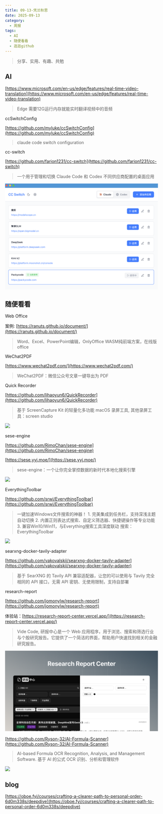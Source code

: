 ```yaml
---
title: 09-13-凭兰秋思
date: 2025-09-13
category:
  - 周报
tags:
  - AI
  - 随便看看
  - 逛逛github
---
```


> 分享、实用、有趣、共勉


## AI


[https://www.microsoft.com/en-us/edge/features/real-time-video-translation](https://www.microsoft.com/en-us/edge/features/real-time-video-translation)

>Edge 需要12G运行内存就能实时翻译视频中的音频

ccSwitchConfig

[https://github.com/myluke/ccSwitchConfig](https://github.com/myluke/ccSwitchConfig)
>claude code switch configuration


cc-switch

[https://github.com/farion1231/cc-switch](https://github.com/farion1231/cc-switch)
>一个用于管理和切换 Claude Code 和 Codex 不同供应商配置的桌面应用

![](https://github.com/farion1231/cc-switch/raw/main/screenshots/main.png)




## 随便看看


Web Office

案例: [https://ranuts.github.io/document/](https://ranuts.github.io/document/)
>Word、Excel、PowerPoint编辑，OnlyOffice WASM纯前端方案，在线版office


WeChat2PDF

[https://www.wechat2pdf.com/](https://www.wechat2pdf.com/)
>WeChat2PDF：微信公众号文章一键导出为 PDF


Quick Recorder

[https://github.com/lihaoyun6/QuickRecorder](https://github.com/lihaoyun6/QuickRecorder)
>基于 ScreenCapture Kit 的轻量化多功能 macOS 录屏工具, 其他录屏工具：screen studio

![](https://github.com/lihaoyun6/QuickRecorder/raw/main/img/preview_en.png)

sese-engine

[https://github.com/RimoChan/sese-engine](https://github.com/RimoChan/sese-engine)

[https://sese.yyj.moe/](https://sese.yyj.moe/)
>sese-engine：一个让你完全掌控数据的新时代本地化搜索引擎

![](https://github.com/RimoChan/sese-engine/raw/slave/grafana/example.webp)


EverythingToolbar

[https://github.com/srwi/EverythingToolbar](https://github.com/srwi/EverythingToolbar)
>一键加速Windows文件搜索的神器！ 1. 完美集成到任务栏，支持深浅主题自动切换 2. 内置正则表达式搜索、自定义筛选器、快捷键操作等专业功能 3. 兼容Win10/Win11，与Everything搜索工具深度联动 搜索：EverythingToolbar

![](https://raw.githubusercontent.com/srwi/EverythingToolbar/develop/.github/images/demo.gif)


searxng-docker-tavily-adapter

[https://github.com/vakovalskii/searxng-docker-tavily-adapter](https://github.com/vakovalskii/searxng-docker-tavily-adapter)

>基于 SearXNG 的 Tavily API 兼容适配器，让您的可以使用与 Tavily 完全相同的 API 接口，无需 API 密钥、无使用限制，支持自部署



research-report

[https://github.com/jomonylw/research-report](https://github.com/jomonylw/research-report)

体验站：[https://research-report-center.vercel.app/](https://research-report-center.vercel.app/)

>Vide Code, 研报中心是一个 Web 应用程序，用于浏览、搜索和筛选行业与个股研究报告。它提供了一个简洁的界面，帮助用户快速找到相关的金融研究报告。

![](https://github.com/jomonylw/research-report/raw/main/og-image.png)



[https://github.com/Ryson-32/AI-Formula-Scanner](https://github.com/Ryson-32/AI-Formula-Scanner)
>AI-based Formula OCR Recognition, Analysis, and Management Software. 基于 AI 的公式 OCR 识别、分析和管理软件

![](https://private-user-images.githubusercontent.com/150385913/477033846-cd163948-e901-4b63-9db2-1f94042f8afc.png?jwt=eyJ0eXAiOiJKV1QiLCJhbGciOiJIUzI1NiJ9.eyJpc3MiOiJnaXRodWIuY29tIiwiYXVkIjoicmF3LmdpdGh1YnVzZXJjb250ZW50LmNvbSIsImtleSI6ImtleTUiLCJleHAiOjE3NTg2MjE3NTQsIm5iZiI6MTc1ODYyMTQ1NCwicGF0aCI6Ii8xNTAzODU5MTMvNDc3MDMzODQ2LWNkMTYzOTQ4LWU5MDEtNGI2My05ZGIyLTFmOTQwNDJmOGFmYy5wbmc_WC1BbXotQWxnb3JpdGhtPUFXUzQtSE1BQy1TSEEyNTYmWC1BbXotQ3JlZGVudGlhbD1BS0lBVkNPRFlMU0E1M1BRSzRaQSUyRjIwMjUwOTIzJTJGdXMtZWFzdC0xJTJGczMlMkZhd3M0X3JlcXVlc3QmWC1BbXotRGF0ZT0yMDI1MDkyM1QwOTU3MzRaJlgtQW16LUV4cGlyZXM9MzAwJlgtQW16LVNpZ25hdHVyZT03ZDQ0NDc2ZWE1MTBlZmRmM2Q2NjUyNGVjM2M2M2FhNDljNTVmODU2N2I5OTY3MjkzMmU1M2JjMTUwYjllYTY4JlgtQW16LVNpZ25lZEhlYWRlcnM9aG9zdCJ9.wOxcjesaGZOsYlSYHlV1gmetKgxh0MbbogIB2eTLWgk)




## blog

[https://oboe.fyi/courses/crafting-a-clearer-path-to-personal-order-6d0m338s/deepdive](https://oboe.fyi/courses/crafting-a-clearer-path-to-personal-order-6d0m338s/deepdive)